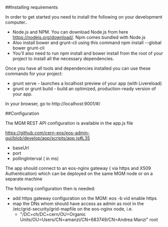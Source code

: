 ##Installing requirements

In order to get started you need to install the following on your development computer..

* Node.js and NPM. You can download Node.js from here https://nodejs.org/download/. Npm comes bundled with Node.js
* Also install bower and grunt-cli using this command npm install --global bower grunt-cli
* You'll also need to run npm install and bower install from the root of your project to install all the necessary dependencies.

Once you have all tools and dependencies installed you can use these commands for your project:

* grunt serve - launches a localhost preview of your app (with Livereload)
* grunt or grunt build - build an optimized, production-ready version of your app.

In your browser, go to http://localhost:9001/#/

##Configuration

The MGM REST API configuration is available in the app.js file 

https://github.com/cern-eos/eos-admin-gui/blob/develop/app/scripts/app.js#L35

* baseUrl
* port
* pollingInterval ( in ms)

The app should connect to an  eos-nginx gateway ( via https and X509 Authentication) which can be deployed on the same MGM node or on a separate machine

The following configuration then is needed:

* add https gateway configuration on the MGM: eos -b vid enable https
* map the DNs whom should have access as admin as root in the /etc/grid-security/grid-mapfile  on the eos-nginx node, i.e.
   * "/DC=ch/DC=cern/OU=Organic Units/OU=Users/CN=amanzi/CN=683749/CN=Andrea Manzi" root



